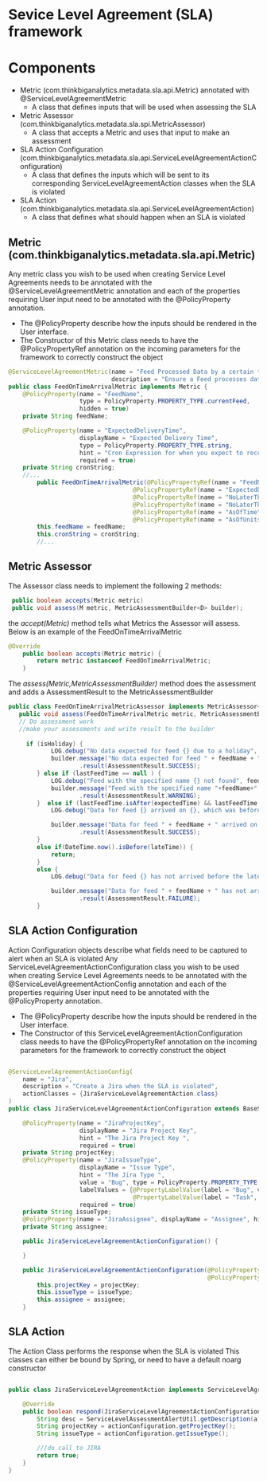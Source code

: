 # Sevice Level Agreement (SLA) framework

Components
===
 - Metric (com.thinkbiganalytics.metadata.sla.api.Metric) annotated with @ServiceLevelAgreementMetric
   - A class that defines inputs that will be used when assessing the SLA
 - Metric Assessor (com.thinkbiganalytics.metadata.sla.spi.MetricAssessor)
    - A class that accepts a Metric and uses that input to make an assessment
 - SLA Action Configuration (com.thinkbiganalytics.metadata.sla.api.ServiceLevelAgreementActionConfiguration)
   - A class that defines the inputs which will be sent to its corresponding ServiceLevelAgreementAction classes when the SLA is violated
 - SLA Action (com.thinkbiganalytics.metadata.sla.api.ServiceLevelAgreementAction)
   - A class that defines what should happen when an SLA is violated
 

Metric (com.thinkbiganalytics.metadata.sla.api.Metric)
---
Any metric class you wish to be used when creating Service Level Agreements needs to be annotated with the @ServiceLevelAgreementMetric annotation and each of the properties requiring User input need to be annotated with the @PolicyProperty annotation.
 - The @PolicyProperty describe how the inputs should be rendered in the User interface.
 - The Constructor of this Metric class needs to have the @PolicyPropertyRef annotation on the incoming parameters for the framework to correctly construct the object
 
```java
@ServiceLevelAgreementMetric(name = "Feed Processed Data by a certain time",
                             description = "Ensure a Feed processes data by a specified time")
public class FeedOnTimeArrivalMetric implements Metric {
    @PolicyProperty(name = "FeedName", 
                    type = PolicyProperty.PROPERTY_TYPE.currentFeed,
                    hidden = true)
    private String feedName;

    @PolicyProperty(name = "ExpectedDeliveryTime",
                    displayName = "Expected Delivery Time",
                    type = PolicyProperty.PROPERTY_TYPE.string,
                    hint = "Cron Expression for when you expect to receive this data",
                    required = true)
    private String cronString;
    //...
        public FeedOnTimeArrivalMetric(@PolicyPropertyRef(name = "FeedName") String feedName,
                                   @PolicyPropertyRef(name = "ExpectedDeliveryTime") String cronString,
                                   @PolicyPropertyRef(name = "NoLaterThanTime") Integer lateTime,
                                   @PolicyPropertyRef(name = "NoLaterThanUnits") String lateUnits,
                                   @PolicyPropertyRef(name = "AsOfTime") Integer asOfTime,
                                   @PolicyPropertyRef(name = "AsOfUnits") String asOfUnits) throws ParseException {
        this.feedName = feedName;
        this.cronString = cronString;
        //...
```

Metric Assessor
---
The Assessor class needs to implement the following 2 methods:
```java
 public boolean accepts(Metric metric)
 public void assess(M metric, MetricAssessmentBuilder<D> builder);
```

the *accept(Metric)* method tells what Metrics the Assessor will assess.  Below is an example of the FeedOnTimeArrivalMetric
```java
@Override
    public boolean accepts(Metric metric) {
        return metric instanceof FeedOnTimeArrivalMetric;
    }
```
The *assess(Metric,MetricAssessmentBuilder)* method does the assessment and adds a AssessmentResult to the MetricAssessmentBuilder

```java
public class FeedOnTimeArrivalMetricAssessor implements MetricAssessor<FeedOnTimeArrivalMetric, Serializable> {
   public void assess(FeedOnTimeArrivalMetric metric, MetricAssessmentBuilder builder) {
   // Do assessment work
   //make your assessments and write result to the builder
   
     if (isHoliday) {
            LOG.debug("No data expected for feed {} due to a holiday", feedName);
            builder.message("No data expected for feed " + feedName + " due to a holiday")
                    .result(AssessmentResult.SUCCESS);
        } else if (lastFeedTime == null ) {
            LOG.debug("Feed with the specified name {} not found", feedName);
            builder.message("Feed with the specified name "+feedName+" not found ")
                    .result(AssessmentResult.WARNING);
        }  else if (lastFeedTime.isAfter(expectedTime) && lastFeedTime.isBefore(lateTime)) {
            LOG.debug("Data for feed {} arrived on {}, which was before late time: ", feedName, lastFeedTime, lateTime);

            builder.message("Data for feed " + feedName + " arrived on " + lastFeedTime + ", which was before late time: " + lateTime)
                    .result(AssessmentResult.SUCCESS);
        }
        else if(DateTime.now().isBefore(lateTime)) {
            return;
        }
        else {
            LOG.debug("Data for feed {} has not arrived before the late time: ", feedName, lateTime);

            builder.message("Data for feed " + feedName + " has not arrived before the late time: " + lateTime + "\n The last successful feed was on " + lastFeedTime)
                    .result(AssessmentResult.FAILURE);
        }

```

SLA Action Configuration
---
Action Configuration objects describe what fields need to be captured to alert when an SLA is violated
Any ServiceLevelAgreementActionConfiguration class you wish to be used when creating Service Level Agreements needs to be annotated with the @ServiceLevelAgreementActionConfig annotation and each of the properties requiring User input need to be annotated with the @PolicyProperty annotation.
 - The @PolicyProperty describe how the inputs should be rendered in the User interface.
 - The Constructor of this ServiceLevelAgreementActionConfiguration class needs to have the @PolicyPropertyRef annotation on the incoming parameters for the framework to correctly construct the object
 
```java

@ServiceLevelAgreementActionConfig(
    name = "Jira",
    description = "Create a Jira when the SLA is violated",
    actionClasses = {JiraServiceLevelAgreementAction.class}
)
public class JiraServiceLevelAgreementActionConfiguration extends BaseServiceLevelAgreementActionConfiguration {

    @PolicyProperty(name = "JiraProjectKey",
                    displayName = "Jira Project Key",
                    hint = "The Jira Project Key ",
                    required = true)
    private String projectKey;
    @PolicyProperty(name = "JiraIssueType",
                    displayName = "Issue Type",
                    hint = "The Jira Type ",
                    value = "Bug", type = PolicyProperty.PROPERTY_TYPE.select,
                    labelValues = {@PropertyLabelValue(label = "Bug", value = "Bug"),
                                   @PropertyLabelValue(label = "Task", value = "Task")},
                    required = true)
    private String issueType;
    @PolicyProperty(name = "JiraAssignee", displayName = "Assignee", hint = "Who should get assigned this Jira? ", required = true)
    private String assignee;

    public JiraServiceLevelAgreementActionConfiguration() {

    }

    public JiraServiceLevelAgreementActionConfiguration(@PolicyPropertyRef(name = "JiraProjectKey") String projectKey, @PolicyPropertyRef(name = "JiraIssueType") String issueType,
                                                        @PolicyPropertyRef(name = "JiraAssignee") String assignee) {
        this.projectKey = projectKey;
        this.issueType = issueType;
        this.assignee = assignee;
    }

```

SLA Action
---
The Action Class performs the response when the SLA is violated
This classes can either be bound by Spring, or need to have a default noarg constructor

```java

public class JiraServiceLevelAgreementAction implements ServiceLevelAgreementAction<JiraServiceLevelAgreementActionConfiguration> {

    @Override
    public boolean respond(JiraServiceLevelAgreementActionConfiguration actionConfiguration, Alert a) {
        String desc = ServiceLevelAssessmentAlertUtil.getDescription(a);
        String projectKey = actionConfiguration.getProjectKey();
        String issueType = actionConfiguration.getIssueType();

        ///do call to JIRA
        return true;
    }
}

```